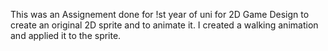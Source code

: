 This was an Assignement done for !st year of uni for 2D Game Design to create an original 2D sprite and to animate it. I created a walking animation and applied it to the sprite.
